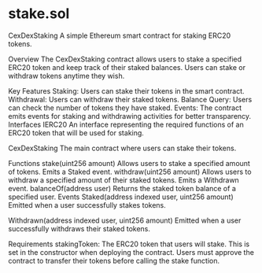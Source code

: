 # stake.sol




CexDexStaking
A simple Ethereum smart contract for staking ERC20 tokens.

Overview
The CexDexStaking contract allows users to stake a specified ERC20 token and keep track of their staked balances. Users can stake or withdraw tokens anytime they wish.

Key Features
Staking: Users can stake their tokens in the smart contract.
Withdrawal: Users can withdraw their staked tokens.
Balance Query: Users can check the number of tokens they have staked.
Events: The contract emits events for staking and withdrawing activities for better transparency.
Interfaces
IERC20
An interface representing the required functions of an ERC20 token that will be used for staking.

CexDexStaking
The main contract where users can stake their tokens.

Functions
stake(uint256 amount)
Allows users to stake a specified amount of tokens.
Emits a Staked event.
withdraw(uint256 amount)
Allows users to withdraw a specified amount of their staked tokens.
Emits a Withdrawn event.
balanceOf(address user)
Returns the staked token balance of a specified user.
Events
Staked(address indexed user, uint256 amount)
Emitted when a user successfully stakes tokens.

Withdrawn(address indexed user, uint256 amount)
Emitted when a user successfully withdraws their staked tokens.

Requirements
stakingToken: The ERC20 token that users will stake. This is set in the constructor when deploying the contract.
Users must approve the contract to transfer their tokens before calling the stake function.

